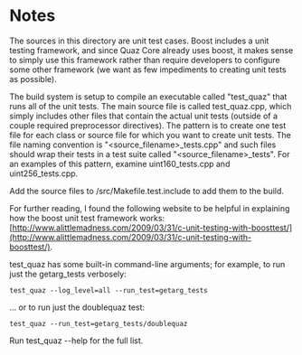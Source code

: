 # Notes
The sources in this directory are unit test cases.  Boost includes a
unit testing framework, and since Quaz Core already uses boost, it makes
sense to simply use this framework rather than require developers to
configure some other framework (we want as few impediments to creating
unit tests as possible).

The build system is setup to compile an executable called "test_quaz"
that runs all of the unit tests.  The main source file is called
test_quaz.cpp, which simply includes other files that contain the
actual unit tests (outside of a couple required preprocessor
directives).  The pattern is to create one test file for each class or
source file for which you want to create unit tests.  The file naming
convention is "<source_filename>_tests.cpp" and such files should wrap
their tests in a test suite called "<source_filename>_tests".  For an
examples of this pattern, examine uint160_tests.cpp and
uint256_tests.cpp.

Add the source files to /src/Makefile.test.include to add them to the build.

For further reading, I found the following website to be helpful in
explaining how the boost unit test framework works:
[http://www.alittlemadness.com/2009/03/31/c-unit-testing-with-boosttest/](http://www.alittlemadness.com/2009/03/31/c-unit-testing-with-boosttest/).

test_quaz has some built-in command-line arguments; for
example, to run just the getarg_tests verbosely:

    test_quaz --log_level=all --run_test=getarg_tests

... or to run just the doublequaz test:

    test_quaz --run_test=getarg_tests/doublequaz

Run  test_quaz --help   for the full list.

